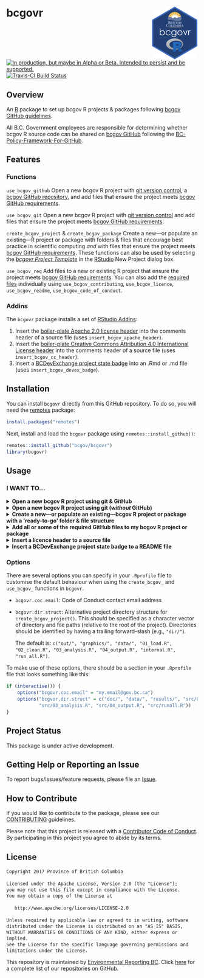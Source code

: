 
<!-- README.md is generated from README.Rmd. Please edit README.Rmd (this file) -->
bcgovr <img src="img/logo.png" align="right" />
===============================================

<a rel="Delivery" href="https://github.com/BCDevExchange/assets/blob/master/README.md"><img alt="In production, but maybe in Alpha or Beta. Intended to persist and be supported." style="border-width:0" src="https://assets.bcdevexchange.org/images/badges/delivery.svg" title="In production, but maybe in Alpha or Beta. Intended to persist and be supported." /></a>[![Travis-CI Build Status](https://travis-ci.org/bcgov/bcgovr.svg?branch=master)](https://travis-ci.org/bcgov/bcgovr)

Overview
--------

An [R](http://r-project.org) package to set up bcgov R projects & packages following [bcgov GitHub guidelines](https://github.com/bcgov/BC-Policy-Framework-For-GitHub).

All B.C. Government employees are responsible for determining whether bcgov R source code can be shared on [bcgov GitHub](https://github.com/bcgov) following the [BC-Policy-Framework-For-GitHub](https://github.com/bcgov/BC-Policy-Framework-For-GitHub).

Features
--------

### Functions

`use_bcgov_github` Open a new bcgov R project with [git version control](https://git-scm.com/), a [bcgov GitHub repository](https://github.com/bcgov), and add files that ensure the project meets [bcgov GitHub requirements](https://github.com/bcgov/BC-Policy-Framework-For-GitHub/blob/master/BC-Gov-Org-HowTo/Cheatsheet.md).

`use_bcgov_git` Open a new bcgov R project with [git version control](https://git-scm.com/) and add files that ensure the project meets [bcgov GitHub requirements](https://github.com/bcgov/BC-Policy-Framework-For-GitHub/blob/master/BC-Gov-Org-HowTo/Cheatsheet.md).

`create_bcgov_project` & `create_bcgov_package` Create a new—or populate an existing—R project or package with folders & files that encourage best practice in scientific computing *and* with files that ensure the project meets [bcgov GitHub requirements](https://github.com/bcgov/BC-Policy-Framework-For-GitHub/blob/master/BC-Gov-Org-HowTo/Cheatsheet.md). These functions can also be used by selecting the [*bcgovr Project Template*](#analysis-and-package-templates) in the [RStudio](https://www.rstudio.com/) New Project dialog box.

`use_bcgov_req` Add files to a new or existing R project that ensure the project meets [bcgov GitHub requirements](https://github.com/bcgov/BC-Policy-Framework-For-GitHub/blob/master/BC-Gov-Org-HowTo/Cheatsheet.md). You can also add the [required files](https://github.com/bcgov/BC-Policy-Framework-For-GitHub/blob/master/BC-Gov-Org-HowTo/Cheatsheet.md) individually using `use_bcgov_contributing`, `use_bcgov_licence`, `use_bcgov_readme`, `use_bcgov_code_of_conduct`.

### Addins

The `bcgovr` package installs a set of [RStudio Addins](https://rstudio.github.io/rstudioaddins/):

1.  Insert the [boiler-plate Apache 2.0 license header](https://github.com/bcgov/BC-Policy-Framework-For-GitHub/blob/master/BC-Open-Source-Development-Employee-Guide/Licenses.md) into the comments header of a source file (uses `insert_bcgov_apache_header`).
2.  Insert the [boiler-plate Creative Commons Attribution 4.0 International License header](https://github.com/bcgov/BC-Policy-Framework-For-GitHub/blob/master/BC-Open-Source-Development-Employee-Guide/Licenses.md) into the comments header of a source file (uses `insert_bcgov_cc_header`).
3.  Insert a [BCDevExchange project state badge](https://github.com/BCDevExchange/assets/blob/master/README.md) into an .Rmd or .md file (uses `insert_bcgov_devex_badge`).

Installation
------------

You can install `bcgovr` directly from this GitHub repository. To do so, you will need the [remotes](https://cran.r-project.org/web/packages/remotes/index.html) package:

``` r
install.packages("remotes")
```

Next, install and load the `bcgovr` package using `remotes::install_github()`:

``` r
remotes::install_github("bcgov/bcgovr")
library(bcgovr)
```

Usage
-----

### I WANT TO...

<details><summary><strong>Open a new bcgov R project using git & GitHub</strong></summary>

<br />

some text here

<br />

</details>

<details><summary><strong>Open a new bcgov R project using git (<i>without</i> GitHub)</strong></summary>

<br />

some text here

<br />

</details>

<details><summary><strong>Create a new—or populate an existing—bcgov R project or package with a 'ready-to-go' folder & file structure</strong></summary>

<br />

Start a New Project in RStudio: New Project -&gt; New Directory -&gt; BC Gov Project/Package. Confirm the local location of the project in the *Directory Name* field. Check/uncheck and fill in the other fields as relevant to the project, and click 'Create Project'. The template `bcgovr` files and folders will be created in the new directory. For using different project templates, see the [Options](#options) section below.

![](img/bcgovr_proj_templat.gif)

The result is a 'ready-to-go' local directory for a new R project:

![](img/analysis_skeleton_output.PNG)

As an alternative to using the 'New Project -&gt; ...' dialogue box in RStudio, you can use the R console and `bcgovr::create_bcgov_project()` to create a new local project. Be sure to either specify your local directory using the `path` argument, or `setwd("C:/my_bcgov_analysis")` before running `create_bcgov_project()`. Type `?create_bcgov_project` in the R console for help.

``` r
bcgovr::bcgovr::create_bcgov_project(path = "C:\_dev\bcgovr_analysis") 
```

The `create_bcgov_package()` function is used the same way as `create_bcgov_project()` but will create all the files & folders to get started on creating an R package. Type `?create_bcgov_package` in the R console for help. The [R packages](http://r-pkgs.had.co.nz/) book by Hadley Wickham is an incredible resource if you are looking to create packages.

<br />

</details>

<details><summary><strong>Add all or some of the required GitHub files to my bcgov R project or package</strong></summary>

<br />

Add the [bcgov GitHub required](https://github.com/bcgov/BC-Policy-Framework-For-GitHub/blob/master/BC-Gov-Org-HowTo/Cheatsheet.md) files—a LICENSE, a README, a CODE OF CONDUCT and a CONTRIBUTING file—to any new or existing bcgov R project or package using `use_bcgov_req()`. Type `?use_bcgov_req` in the R console for help.

You can use the `licence`, `coc_email` & `rmarkdown` arguments to change the default Apache 2.0 licence, add your contact details to the Code of Conduct, or decline a README.Rmd file—maybe you only want a README.md?

``` r
use_bcgov_req(licence="cc-by", rmarkdown=FALSE, coc_email="my.email@gov.bc.ca")
```

You can also add the individual required files as needed using:

``` r
use_bcgov_licence()
use_bcgov_readme()
use_bcgov_contributing()
use_bcgov_code_of_conduct(coc_email="my.email@gov.bc.ca")
```

<br />

</details>

<details><summary><strong>Insert a licence header to a source file</strong></summary>

<br />

Need to insert that Apache 2.0 or Creative Commons licence header to a source file? Just click-click:

![](img/bcgovr_addin_example.gif)

You can also use `insert_bcgov_apache_header()` or `insert_bcgov_cc_header()`.

<br />

</details>

<details><summary><strong>Insert a BCDevExchange project state badge to a README file</strong></summary>

<br />

Need to add a Project State Badge to your README file? Just click-click-click:

![](img/bcgovr_addin_example2.gif)

You can also use `insert_bcgov_devex_badge("inspiration")`. Type `?insert_bcgov_devex_badge` in the R console for the list of badge options and other help.

</details>

### Options

There are several options you can specify in your `.Rprofile` file to customise the default behaviour when using the `create_bcgov_` and `use_bcgov_` functions in `bcgovr`.

-   `bcgovr.coc.email`: Code of Conduct contact email address
-   `bcgovr.dir.struct`: Alternative project directory structure for `create_bcgov_project()`. This should be specified as a character vector of directory and file paths (relative to the root of the project). Directories should be identified by having a trailing forward-slash (e.g., `"dir/"`).

    The default is: `c("out/", "graphics/", "data/", "01_load.R", "02_clean.R", "03_analysis.R", "04_output.R", "internal.R", "run_all.R")`.

To make use of these options, there should be a section in your `.Rprofile` file that looks something like this:

``` r
if (interactive()) {
    options("bcgovr.coc.email" = "my.email@gov.bc.ca")
    options("bcgvor.dir.struct" = c("doc/", "data/", "results/", "src/01_load.R", "src/02_clean.R",
            "src/03_analysis.R", "src/04_output.R", "src/runall.R"))
} 
```

Project Status
--------------

This package is under active development.

Getting Help or Reporting an Issue
----------------------------------

To report bugs/issues/feature requests, please file an [Issue](https://github.com/bcgov/bcgovr/issues/).

How to Contribute
-----------------

If you would like to contribute to the package, please see our [CONTRIBUTING](CONTRIBUTING.md) guidelines.

Please note that this project is released with a [Contributor Code of Conduct](CODE_OF_CONDUCT.md). By participating in this project you agree to abide by its terms.

License
-------

    Copyright 2017 Province of British Columbia

    Licensed under the Apache License, Version 2.0 (the "License");
    you may not use this file except in compliance with the License.
    You may obtain a copy of the License at 

       http://www.apache.org/licenses/LICENSE-2.0

    Unless required by applicable law or agreed to in writing, software
    distributed under the License is distributed on an "AS IS" BASIS,
    WITHOUT WARRANTIES OR CONDITIONS OF ANY KIND, either express or implied.
    See the License for the specific language governing permissions and
    limitations under the License.

This repository is maintained by [Environmental Reporting BC](http://www2.gov.bc.ca/gov/content?id=FF80E0B985F245CEA62808414D78C41B). Click [here](https://github.com/bcgov/EnvReportBC-RepoList) for a complete list of our repositories on GitHub.
